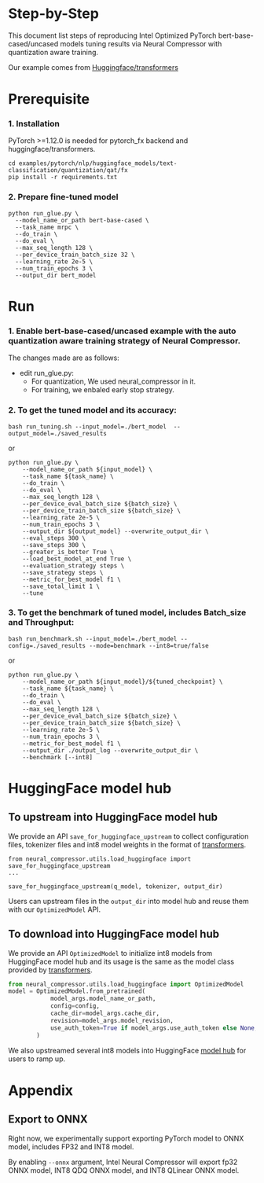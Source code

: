 Step-by-Step
============

This document list steps of reproducing Intel Optimized PyTorch bert-base-cased/uncased models tuning results via Neural Compressor with quantization aware training.

Our example comes from [Huggingface/transformers](https://github.com/huggingface/transformers)


# Prerequisite

### 1. Installation

PyTorch >=1.12.0 is needed for pytorch_fx backend and huggingface/transformers.

  ```shell
  cd examples/pytorch/nlp/huggingface_models/text-classification/quantization/qat/fx
  pip install -r requirements.txt
  ```


### 2. Prepare fine-tuned model

  ```shell
  python run_glue.py \
    --model_name_or_path bert-base-cased \
    --task_name mrpc \
    --do_train \
    --do_eval \
    --max_seq_length 128 \
    --per_device_train_batch_size 32 \
    --learning_rate 2e-5 \
    --num_train_epochs 3 \
    --output_dir bert_model
  ```

# Run

### 1. Enable bert-base-cased/uncased example with the auto quantization aware training strategy of Neural Compressor.

  The changes made are as follows:
  * edit run_glue.py:  
    - For quantization, We used neural_compressor in it.  
    - For training, we enbaled early stop strategy.  

### 2. To get the tuned model and its accuracy: 

    bash run_tuning.sh --input_model=./bert_model  --output_model=./saved_results

or

    python run_glue.py \
        --model_name_or_path ${input_model} \
        --task_name ${task_name} \
        --do_train \
        --do_eval \
        --max_seq_length 128 \
        --per_device_eval_batch_size ${batch_size} \
        --per_device_train_batch_size ${batch_size} \
        --learning_rate 2e-5 \
        --num_train_epochs 3 \
        --output_dir ${output_model} --overwrite_output_dir \
        --eval_steps 300 \
        --save_steps 300 \
        --greater_is_better True \
        --load_best_model_at_end True \
        --evaluation_strategy steps \
        --save_strategy steps \
        --metric_for_best_model f1 \
        --save_total_limit 1 \
        --tune

### 3. To get the benchmark of tuned model, includes Batch_size and Throughput: 

    bash run_benchmark.sh --input_model=./bert_model --config=./saved_results --mode=benchmark --int8=true/false

or

    python run_glue.py \
        --model_name_or_path ${input_model}/${tuned_checkpoint} \
        --task_name ${task_name} \
        --do_train \
        --do_eval \
        --max_seq_length 128 \
        --per_device_eval_batch_size ${batch_size} \
        --per_device_train_batch_size ${batch_size} \
        --learning_rate 2e-5 \
        --num_train_epochs 3 \
        --metric_for_best_model f1 \
        --output_dir ./output_log --overwrite_output_dir \
        --benchmark [--int8]


# HuggingFace model hub
## To upstream into HuggingFace model hub
We provide an API `save_for_huggingface_upstream` to collect configuration files, tokenizer files and int8 model weights in the format of [transformers](https://github.com/huggingface/transformers). 
```
from neural_compressor.utils.load_huggingface import save_for_huggingface_upstream
...

save_for_huggingface_upstream(q_model, tokenizer, output_dir)
```
Users can upstream files in the `output_dir` into model hub and reuse them with our `OptimizedModel` API.

## To download into HuggingFace model hub
We provide an API `OptimizedModel` to initialize int8 models from HuggingFace model hub and its usage is the same as the model class provided by [transformers](https://github.com/huggingface/transformers).
```python
from neural_compressor.utils.load_huggingface import OptimizedModel
model = OptimizedModel.from_pretrained(
            model_args.model_name_or_path,
            config=config,
            cache_dir=model_args.cache_dir,
            revision=model_args.model_revision,
            use_auth_token=True if model_args.use_auth_token else None,
        )
```

We also upstreamed several int8 models into HuggingFace [model hub](https://huggingface.co/models?other=Intel%C2%AE%20Neural%20Compressor) for users to ramp up.

# Appendix

## Export to ONNX

Right now, we experimentally support exporting PyTorch model to ONNX model, includes FP32 and INT8 model.

By enabling `--onnx` argument, Intel Neural Compressor will export fp32 ONNX model, INT8 QDQ ONNX model, and INT8 QLinear ONNX model.
